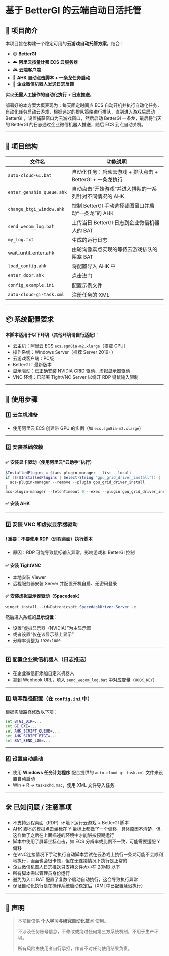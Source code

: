 # 基于 BetterGI 的云端自动日活托管

## 🧩 项目简介

本项目旨在构建一个稳定可用的**云游戏自动托管方案**，结合：

- 🟡 **BetterGI**
- ☁️ **阿里云按量计费 ECS 云服务器**
- 🎮 **云端客户端**
- 🧠 **AHK 自动点击脚本 + 一条龙任务启动**
- 🤖 **企业微信机器人发送日志反馈**

实现**无需人工操作的自动化执行 + 日志推送**。

部署好的本方案大概表现为：每天固定时间点 ECS 自动开机并执行自动化任务，自动化任务启动云游戏，根据选定的排队策略进行排队，直到进入游戏后启动 BetterGI ，设置捕获窗口为云游戏窗口，然后启动 BetterGI 一条龙，最后将当天的 BetterGI 的日志通过企业微信机器人推送，随后 ECS 到点自动关机。

---

## 📌 项目结构

| 文件名                    | 功能说明                                                  |
| ------------------------- | --------------------------------------------------------- |
| `auto-cloud-GI.bat`       | 自动化任务：启动云游戏 + 排队点击 + BetterGI + 一条龙执行 |
| `enter_genshin_queue.ahk` | 自动点击“开始游戏”并进入排队的一系列针对不同情况的 AHK    |
| `change_btgi_window.ahk`  | 控制 BetterGI 手动选择截图窗口并启动“一条龙”的 AHK        |
| `send_wecom_log.bat`      | 上传当日 BetterGI 日志到企业微信机器人的 BAT              |
| `my_log.txt`              | 生成的运行日志                                            |
| wait_until_enter.ahk      | 由轮询像素点实现的等待云游戏排队的阻塞 BAT                |
| `load_config.ahk`         | 将配置导入 AHK 中                                         |
| `enter_door.ahk`          | 点击进门                                                  |
| `config_example.ini`      | 配置示例文件                                              |
| `auto-cloud-gi-task.xml`  | 注册任务的 XML                                            |

---

## 📦 系统配置要求

**本脚本适用于以下环境（其他环境请自行适配）**：

- 云主机：阿里云 ECS `ecs.sgn8ia-m2.xlarge`（搭载 GPU）
- 操作系统：Windows Server（推荐 Server 2019+）
- 云游戏客户端：PC版
- BetterGI：最新版本
- 显示驱动：已正确安装 NVIDIA GRID 驱动、虚拟显示器驱动
- VNC 环境：已部署 TightVNC Server 以绕开 RDP 键鼠输入限制

---

## 🚀 使用步骤

### 1️⃣ 云主机准备

- 使用阿里云 ECS 创建带 GPU 的实例（如 `ecs.sgn8ia-m2.xlarge`）

---

### 2️⃣ 安装基础依赖

#### ✅ 安装显卡驱动（使用阿里云“云助手”执行）

```powershell
$InstalledPlugins = $(acs-plugin-manager --list --local)
if ($($InstalledPlugins | Select-String "gpu_grid_driver_install")) {
  acs-plugin-manager --remove --plugin gpu_grid_driver_install
}
acs-plugin-manager --fetchTimeout 0 --exec --plugin gpu_grid_driver_install
```

#### ✅ 安装 AHK

---

### 3️⃣ 安装 VNC 和虚拟显示器驱动

#### ❗ 重要：不要使用 RDP（远程桌面）执行脚本

- 原因：RDP 可能导致鼠标输入异常，影响游戏和 BetterGI 控制

#### ✅ 安装 TightVNC

- 本地安装 Viewer
- 远程服务器安装 Server 并配置开机自启、无密码登录

#### ✅ 安装虚拟显示器驱动（Spacedesk）

```powershell
winget install --id=Datronicsoft.SpacedeskDriver.Server -e
```

然后进入系统的**显示设置**：

- 设置“虚拟显示器（NVIDIA）”为主显示器
- 或者设置“仅在该显示器上显示”
- 分辨率调整为 `1920x1080`

---

### 4️⃣ 配置企业微信机器人（日志推送）

- 在企业微信群添加自定义机器人
- 拿到 Webhook URL，填入 `send_wecom_log.bat` 中对应变量（`HOOK_KEY`）

---

### 5️⃣ 填写路径配置（在 `config.ini` 中）

根据实际路径修改以下项：

```bat
set BTGI_DIR=...
set GI_EXE=...
set AHK_SCRIPT_QUEUE=...
set AHK_SCRIPT_BTGI=...
set BAT_SEND_LOG=...
```

---

### 6️⃣ 设置自动启动

- 使用 **Windows 任务计划程序** 配合提供的 `auto-cloud-gi-task.xml` 文件来设置自动启动
- Win + R → `taskschd.msc`，使用 XML 文件导入任务

---

## 🛠 已知问题 / 注意事项

- 不支持远程桌面（RDP）环境下运行云游戏 + BetterGI 脚本
- AHK 脚本的模拟点击坐标在 Y 坐标上都做了一个偏移，具体原因不清楚，但这样做了之后在上面描述的环境中才能够按预期运行
- 脚本中使用了屏幕坐标点击，如 ECS 分辨率或比例不一致，可能需要适配 Y 偏移
- 在VNC连接情况下手动执行自动脚本尝试在云游戏上执行一条龙可能不会顺利地执行，画面也会很卡顿，但在无连接情况下执行是正常的
- 企业微信机器人日志推送只支持文件大小在 20MB 以下
- 所有脚本需以管理员身份运行
- 避免为入口 BAT 配置了复数个启动自动执行，这会导致执行异常
- 保证自动化执行是在操作系统启动稳定后（XML中已配置延迟执行）

---

## 💬 声明

> 本项目仅供 **个人学习与研究自动化技术** 使用。
>
> 不涉及任何账号信息，不修改或绕过任何第三方系统机制，不用于生产环境。
>
> 所有风险由使用者自行承担，作者不对任何使用结果负责。
